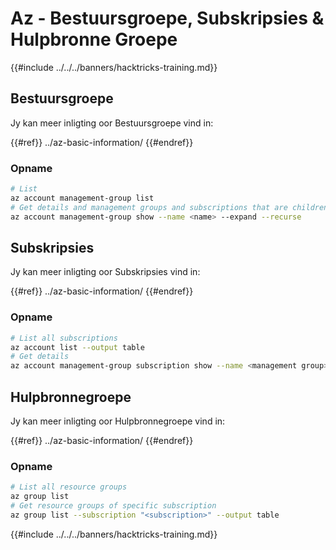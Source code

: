 # Az - Bestuursgroepe, Subskripsies & Hulpbronne Groepe

{{#include ../../../banners/hacktricks-training.md}}

## Bestuursgroepe

Jy kan meer inligting oor Bestuursgroepe vind in:

{{#ref}}
../az-basic-information/
{{#endref}}

### Opname
```bash
# List
az account management-group list
# Get details and management groups and subscriptions that are children
az account management-group show --name <name> --expand --recurse
```
## Subskripsies

Jy kan meer inligting oor Subskripsies vind in:

{{#ref}}
../az-basic-information/
{{#endref}}

### Opname
```bash
# List all subscriptions
az account list --output table
# Get details
az account management-group subscription show --name <management group> --subscription <subscription>
```
## Hulpbronnegroepe

Jy kan meer inligting oor Hulpbronnegroepe vind in:

{{#ref}}
../az-basic-information/
{{#endref}}

### Opname
```bash
# List all resource groups
az group list
# Get resource groups of specific subscription
az group list --subscription "<subscription>" --output table
```
{{#include ../../../banners/hacktricks-training.md}}
